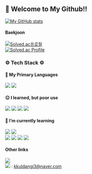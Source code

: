 ## 👋 Welcome to My Github!!

[![My GitHub stats](https://github-readme-stats.vercel.app/api?username=Martinel2)](https://github.com/Martinel2/github-readme-stats)

#### Baekjoon     
[![Solved.ac프로필](http://mazassumnida.wtf/api/mini/generate_badge?boj=kkuldangi3)](https://solved.ac/kkuldangi3/)<br/>
[![Solved.ac Profile](http://mazassumnida.wtf/api/v2/generate_badge?boj=kkuldangi3)](https://solved.ac/kkuldangi3/)

### ⚙ Tech Stack ⚙

#### 💪 My Primary Languages
<img src = "https://img.shields.io/badge/Java-007396?style=for-the-badge&logo=JAVA&logoColor=white"/> <img src="https://img.shields.io/badge/IntelliJ_IDEA-000000.svg?style=for-the-badge&logo=intellij-idea&logoColor=white"/>

#### 😐 I learned, but poor use
<img src = "https://img.shields.io/badge/C-blue?style=for-the-badge&logo=C&logoColor=white"/>  <img src = "https://img.shields.io/badge/HTML-1E8CBE?style=for-the-badge&logo=HTML5&logoColor=white"/>  <img src = "https://img.shields.io/badge/JavaScript-yellow?style=for-the-badge&logo=javascript&logoColor=white"/>  <img src = "https://img.shields.io/badge/Node.js-339933?style=for-the-badge&logo=nodedotjs&logoColor=white"/>


#### 🌱 I’m currently learning 
<img src = "https://img.shields.io/badge/Spring-6DB33F?style=for-the-badge&logo=spring&logoColor=white"/>  <img src = "https://img.shields.io/badge/MySQL-4479A1?style=for-the-badge&logo=mysql&logoColor=white"/>  
<img src="https://img.shields.io/badge/React-20232A?style=for-the-badge&logo=react&logoColor=61DAFB"/> <img src ="https://img.shields.io/badge/Amazon_AWS-232F3E?style=for-the-badge&logo=amazon-aws&logoColor=white"/> <img src ="https://img.shields.io/badge/GitHub_Actions-2088FF?style=for-the-badge&logo=github-actions&logoColor=white"/> <img src="https://img.shields.io/badge/docker-%230db7ed.svg?style=for-the-badge&logo=docker&logoColor=white"/>
#### Other links
[<img src = "https://img.shields.io/badge/velog-20C997?style=for-the-badge&logo=velog&logoColor=white"/>](https://velog.io/@kkuldangi3/posts) <br/>
<img src = "https://img.shields.io/badge/My_email-8B89CC?style=for-the-badge&logo=gmail&logoColor=white"/> : kkuldangi3@naver.com

<!--
**Martinel2/Martinel2** is a ✨ _special_ ✨ repository because its `README.md` (this file) appears on your GitHub profile.

Here are some ideas to get you started:

- 🔭 I’m currently working on ...
- 🌱 I’m currently learning ...
- 👯 I’m looking to collaborate on ...
- 🤔 I’m looking for help with ...
- 💬 Ask me about ...
- 📫 How to reach me: ...
- 😄 Pronouns: ...
- ⚡ Fun fact: ...
-->
